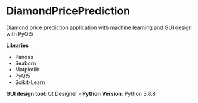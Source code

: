 # DiamondPricePrediction
Diamond price prediction application with machine learning and GUI design with PyQt5

**Libraries**
- Pandas
- Seaborn
- Matplotlib
- PyQt5
- Scikit-Learn

**GUI design tool**: Qt Designer - 
**Python Version**: Python 3.8.8
